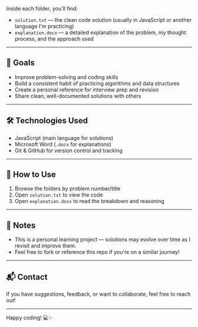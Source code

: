 Inside each folder, you'll find:

- `solution.txt` — the clean code solution (usually in JavaScript or another language I'm practicing)
- `explanation.docx` — a detailed explanation of the problem, my thought process, and the approach used

---

## 🧠 Goals

- Improve problem-solving and coding skills
- Build a consistent habit of practicing algorithms and data structures
- Create a personal reference for interview prep and revision
- Share clean, well-documented solutions with others

---

## 🛠️ Technologies Used

- JavaScript (main language for solutions)
- Microsoft Word (`.docx` for explanations)
- Git & GitHub for version control and tracking

---

## 🚀 How to Use

1. Browse the folders by problem number/title
2. Open `solution.txt` to view the code
3. Open `explanation.docx` to read the breakdown and reasoning

---

## 📌 Notes

- This is a personal learning project — solutions may evolve over time as I revisit and improve them.
- Feel free to fork or reference this repo if you're on a similar journey!

---

## 📬 Contact

If you have suggestions, feedback, or want to collaborate, feel free to reach out!

---

Happy coding! 💻✨